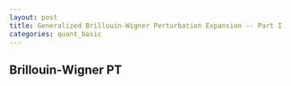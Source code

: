 ```yaml
---
layout: post
title: Generalized Brillouin-Wigner Perturbation Expansion -- Part I
categories: quant_basic 
---
```

## Brillouin-Wigner PT